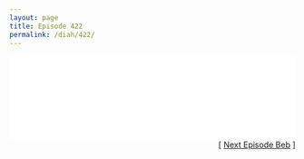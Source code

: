 ```yaml
---
layout: page
title: Episode 422
permalink: /diah/422/
---
```


<iframe allowfullscreen="true" frameborder="0" style="width:100%;" marginheight="0" marginwidth="0" mozallowfullscreen="true" scrolling="NO" src="//gdriveplayer.us/embed2.php?link=Xe9KO1hetsX5M0V6%252FeDnoQFByyrAVcwDr8Rfmb%252FNeYWF48ZNqthxS82wQi08RQ8TdZhxbxB1UdfrOAFl%252FMfE6skLc8ORJEoV2ydxH5fr1xZ%252B2gxV7NIDct7HYNBeYYeI0mVYzOqHatI6CmAnfIDKzEM%252B4wzCDrMjoPLwpFx6z5NVND%252Bm%252BQGSYV0vGlByBqXUGVYmZgsAL4t2EQdmGiT%252FAK&amp;no_adult=yes" webkitallowfullscreen="true"></iframe>

<div align="right">[ <a href="/diah/423/">Next Episode Beb</a> ]</div>

